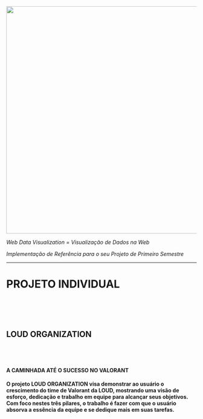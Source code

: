 <img src="https://imgur.com/a/vJzUbJg" width="600px">

_Web Data Visualization = Visualização de Dados na Web_

_Implementação de Referência para o seu Projeto de Primeiro Semestre_

<hr>

<h1> PROJETO INDIVIDUAL<h1><br>
<h2>LOUD ORGANIZATION<h2><br>
<h4>A CAMINHADA ATÉ O SUCESSO NO VALORANT<h4>

<p>O projeto LOUD ORGANIZATION visa demonstrar ao usuário o crescimento do time de Valorant da LOUD, mostrando uma visão de esforço, dedicação e trabalho em equipe para alcançar seus objetivos. Com foco nestes três pilares, o trabalho é fazer com que o usuário absorva a essência da equipe e se dedique mais em suas tarefas.<p>
